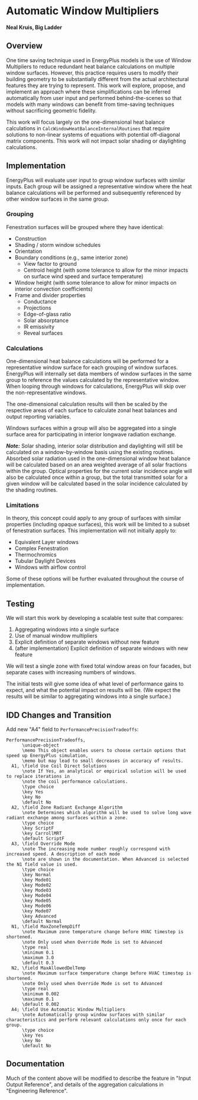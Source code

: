 # Automatic Window Multipliers

**Neal Kruis, Big Ladder**

## Overview

One time saving technique used in EnergyPlus models is the use of Window Multipliers to reduce redundant heat balance calculations on multiple window surfaces. However, this practice requires users to modify their building geometry to be substantially different from the actual architectural features they are trying to represent. This work will explore, propose, and implement an approach where these simplifications can be inferred automatically from user input and performed behind-the-scenes so that models with many windows can benefit from time-saving techniques without sacrificing geometric fidelity.

This work will focus largely on the one-dimensional heat balance calculations in `CalcWindowHeatBalanceInternalRoutines` that require solutions to non-linear systems of equations with potential off-diagonal matrix components. This work will not impact solar shading or daylighting calculations.

## Implementation

EnergyPlus will evaluate user input to group window surfaces with similar inputs. Each group will be assigned a representative window where the heat balance calculations will be performed and subsequently referenced by other window surfaces in the same group.

### Grouping

Fenestration surfaces will be grouped where they have identical:

- Construction
- Shading / storm window schedules
- Orientation
- Boundary conditions (e.g., same interior zone)
  - View factor to ground
  - Centroid height (with some tolerance to allow for the minor impacts on surface wind speed and surface temperature)
- Window height (with some tolerance to allow for minor impacts on interior convection coefficients)
- Frame and divider properties
  - Conductance
  - Projections
  - Edge-of-glass ratio
  - Solar absorptance
  - IR emissivity
  - Reveal surfaces

### Calculations

One-dimensional heat balance calculations will be performed for a representative window surface for each grouping of window surfaces. EnergyPlus will internally set data members of window surfaces in the same group to reference the values calculated by the representative window. When looping through windows for calculations, EnergyPlus will skip over the non-representative windows.

The one-dimensional calculation results will then be scaled by the respective areas of each surface to calculate zonal heat balances and output reporting variables.

Windows surfaces within a group will also be aggregated into a single surface area for participating in interior longwave radiation exchange.

***Note:*** Solar shading, interior solar distribution and daylighting will still be calculated on a window-by-window basis using the existing routines.
Absorbed solar radiation used in the one-dimensional window heat balance will be calculated based on an area weighted average of all solar fractions within the group. Optical properties for the current solar incidence angle will also be calculated once within a group, but the total transmitted solar for a given window will be calculated based in the solar incidence calculated by the shading routines.

### Limitations

In theory, this concept could apply to any group of surfaces with similar properties (including opaque surfaces), this work will be limited to a subset of fenestration surfaces. This implementation will not initially apply to:

- Equivalent Layer windows
- Complex Fenestration
- Thermochromics
- Tubular Daylight Devices
- Windows with airflow control

Some of these options will be further evaluated throughout the course of implementation.

## Testing

We will start this work by developing a scalable test suite that compares:

1. Aggregating windows into a single surface
2. Use of manual window multipliers
3. Explicit definition of separate windows without new feature
4. (after implementation) Explicit definition of separate windows with new feature

We will test a single zone with fixed total window areas on four facades, but separate cases with increasing numbers of windows.

The initial tests will give some idea of what level of performance gains to expect, and what the potential impact on results will be. (We expect the results will be similar to aggregating windows into a single surface.)

## IDD Changes and Transition

Add new "A4" field to `PerformancePrecisionTradeoffs`:

```
PerformancePrecisionTradeoffs,
      \unique-object
      \memo This object enables users to choose certain options that speed up EnergyPlus simulation,
      \memo but may lead to small decreases in accuracy of results.
  A1, \field Use Coil Direct Solutions
      \note If Yes, an analytical or empirical solution will be used to replace iterations in
      \note the coil performance calculations.
      \type choice
      \key Yes
      \key No
      \default No
  A2, \field Zone Radiant Exchange Algorithm
      \note Determines which algorithm will be used to solve long wave radiant exchange among surfaces within a zone.
      \type choice
      \key ScriptF
      \key CarrollMRT
      \default ScriptF
  A3, \field Override Mode
      \note The increasing mode number roughly correspond with increased speed. A description of each mode
      \note are shown in the documentation. When Advanced is selected the N1 field value is used.
      \type choice
      \key Normal
      \key Mode01
      \key Mode02
      \key Mode03
      \key Mode04
      \key Mode05
      \key Mode06
      \key Mode07
      \key Advanced
      \default Normal
  N1, \field MaxZoneTempDiff
      \note Maximum zone temperature change before HVAC timestep is shortened.
      \note Only used when Override Mode is set to Advanced
      \type real
      \minimum 0.1
      \maximum 3.0
      \default 0.3
  N2, \field MaxAllowedDelTemp
      \note Maximum surface temperature change before HVAC timestep is shortened.
      \note Only used when Override Mode is set to Advanced
      \type real
      \minimum 0.002
      \maximum 0.1
      \default 0.002
  A4; \field Use Automatic Window Multipliers
      \note Automatically group window surfaces with similar characteristics and perform relevant calculations only once for each group.
      \type choice
      \key Yes
      \key No
      \default No
```

## Documentation

Much of the content above will be modified to describe the feature in "Input Output Reference", and details of the aggregation calculations in "Engineering Reference".